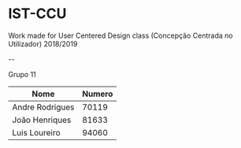 # IST-CCU
Work made for User Centered Design class (Concepção Centrada no Utilizador) 2018/2019

--

Grupo 11

| Nome   |      Numero|  
|----------|-------------|
| Andre Rodrigues |  70119 |
| João Henriques |    81633  |
|  Luis Loureiro | 94060  |

